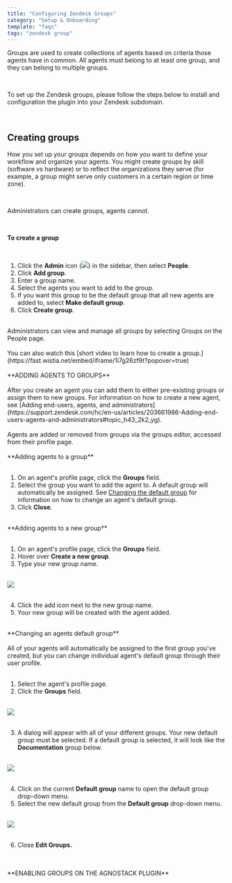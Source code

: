 ```yaml
---
title: "Configuring Zendesk Groups"
category: "Setup & Onboarding"
template: "faqs"
tags: "zendesk group"
---
```


Groups are used to create collections of agents based on criteria those agents have in common. All agents must belong to at least one group, and they can belong to multiple groups.

<br />

To set up the Zendesk groups, please follow the steps below to install and configuration the plugin into your Zendesk subdomain.

<br />

## Creating groups

How you set up your groups depends on how you want to define your workflow and organize your agents. You might create groups by skill (software vs hardware) or to reflect the organizations they serve (for example, a group might serve only customers in a certain region or time zone).

<br />

Administrators can create groups, agents cannot.

<br />

**To create a group**

<br />

1. Click the **Admin** icon (<img src="/images/zendesk-group-admin_icon.png" data-canonical-src="/images/zendesk-group-admin_icon.png" />) in the sidebar, then select **People**.
1. Click **Add group**.
1. Enter a group name.
1. Select the agents you want to add to the group.
1. If you want this group to be the default group that all new agents are added to, select **Make default group**.
1. Click **Create group**.

<br />
Administrators can view and manage all groups by selecting Groups on the People page.
<br />

<br />
You can also watch this [short video to learn how to create a group.](https://fast.wistia.net/embed/iframe/1i7g26zf9t?popover=true)
<br />

<br />
**ADDING AGENTS TO GROUPS**
<br />

<br />
After you create an agent you can add them to either pre-existing groups or assign them to new groups. For information on how to create a new agent, see [Adding end-users, agents, and administrators](https://support.zendesk.com/hc/en-us/articles/203661986-Adding-end-users-agents-and-administrators#topic_h43_2k2_yg).
<br />

<br />
Agents are added or removed from groups via the groups editor, accessed from their profile page.
<br />

<br />
**Adding agents to a group**
<br />

<br />

1. On an agent's profile page, click the **Groups** field.
1. Select the group you want to add the agent to. A default group will automatically be assigned. See [Changing the default group](https://support.zendesk.com/hc/en-us/articles/203661966-Creating-managing-and-using-groups#topic_mq1_h13_dt) for information on how to change an agent's default group.
1. Click **Close**.

<br />
**Adding agents to a new group**
<br />

<br />

1. On an agent's profile page, click the **Groups** field.
1. Hover over **Create a new group**.
1. Type your new group name.

<br />
<img src="/images/zendesk-group-adding_agents.png" data-canonical-src="/images/zendesk-group-adding_agents.png" />
<br />

<br />

4. Click the add icon next to the new group name.
5. Your new group will be created with the agent added.

<br />
**Changing an agents default group**
<br />

<br />
All of your agents will automatically be assigned to the first group you've created, but you can change individual agent's default group through their user profile.
<br />

<br />

1. Select the agent's profile page.
1. Click the **Groups** field.
 
<br />
 <img src="/images/zendesk-group-agent1.png" data-canonical-src="/images/zendesk-group-agent1.png" />
<br />

<br />

3. A dialog will appear with all of your different groups. Your new default group must be selected. If a default group is selected, it will look like the **Documentation** group below. 

<br />
 <img src="/images/zendesk-group-agent2.png" data-canonical-src="/images/zendesk-group-agent2.png" />
<br />

<br />

4. Click on the current **Default group** name to open the default group drop-down menu.
5. Select the new default group from the **Default group** drop-down menu. 

<br />
 <img src="/images/zendesk-group-agent3.png" data-canonical-src="/images/zendesk-group-agent3.png" />
<br />

<br />

6. Close **Edit Groups.**
<br />

<br />
**ENABLING GROUPS ON THE AGNOSTACK PLUGIN**
<br />



